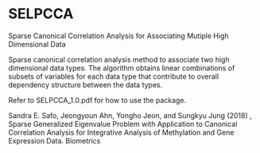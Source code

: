 # SELPCCA
Sparse Canonical Correlation Analysis for Associating Mutiple High Dimensional Data

Sparse canonical correlation analysis method to associate two high dimensional data types. The algorithm obtains linear combinations of subsets of variables for each data type that contribute to overall dependency structure between the data types.

Refer to SELPCCA_1.0.pdf for how to use the package. 

Sandra E. Safo, Jeongyoun Ahn, Yongho Jeon, and Sungkyu Jung (2018) , Sparse Generalized
Eigenvalue Problem with Application to Canonical Correlation Analysis for Integrative Analysis of
Methylation and Gene Expression Data. Biometrics
